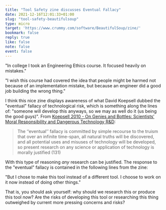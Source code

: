 ```yaml
---
title: "Tool Safety zine discusses Eventual Fallacy"
date: 2021-12-16T12:01:33+01:00
slug: "tool-safety-beautifulsoup"
type: micro
target: 'https://www.crummy.com/software/BeautifulSoup/zine/'
bookmark: false
reply: true
like: false
note: false
event: false
---
```


"In college I took an Engineering Ethics course. It focused heavily on mistakes."

"I wish this course had covered the idea that people might be harmed not because of an implementation mistake, but because an engineer did a good job building the wrong thing."

I think this nice zine displays awareness of what David Koepsell dubbed the "eventual" fallacy of technological risk, which is something along the lines of: "someone will develop this anyways, so we may as well do it (us being the good guys)".
From [Koepsell 2010 - On Genies and Bottles: Scientists’ Moral Responsibility and Dangerous Technology R&D](https://www.ncbi.nlm.nih.gov/pmc/articles/PMC2832882/):

> The ‘‘eventual’’ fallacy is committed by simple recourse to the truism that over an infinite time-span, all natural truths will be discovered, and all potential uses and misuses of technology will be developed, so present research on any science or application of technology is morally justified (131)

With this type of reasoning *any* research can be justified. 
The response to the "eventual" fallacy is contained in the following lines from the zine:

"But I chose to make this tool instead of a different tool.
I choose to work on it now instead of doing other things."

That is, you should ask yourself: why should we research this or produce this tool *now*?
Are the risks of developing this tool or researching this thing outweighed by current more pressing concerns and risks?
